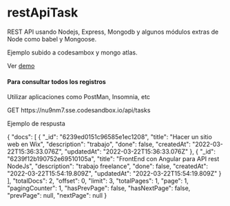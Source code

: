 # restApiTask

REST API usando Nodejs, Express, Mongodb y algunos módulos extras de Node como babel y Mongoose.

<p>Ejemplo subido a codesambox y mongo atlas.</p>

Ver <a href="https://nu9nm7.sse.codesandbox.io/api/tasks" target="_blank">demo</a>  

<h4>Para consultar todos los registros</h4>
<P>Utilizar aplicaciones como PostMan, Insomnia, etc</p>
<div>
  GET https://nu9nm7.sse.codesandbox.io/api/tasks
</div>
<P>Ejemplo de respusta</p>
<div>
  {
	"docs": [
		{
			"_id": "6239ed0151c96585e1ec1208",
			"title": "Hacer un sitio web en Wix",
			"description": "trabajo",
			"done": false,
			"createdAt": "2022-03-22T15:36:33.076Z",
			"updatedAt": "2022-03-22T15:36:33.076Z"
		},
		{
			"_id": "6239f12b190752e69510105a",
			"title": "FrontEnd con Angular para API rest NodeJs",
			"description": "trabajo freelance",
			"done": false,
			"createdAt": "2022-03-22T15:54:19.809Z",
			"updatedAt": "2022-03-22T15:54:19.809Z"
		}
	],
	"totalDocs": 2,
	"offset": 0,
	"limit": 3,
	"totalPages": 1,
	"page": 1,
	"pagingCounter": 1,
	"hasPrevPage": false,
	"hasNextPage": false,
	"prevPage": null,
	"nextPage": null
}
</div>
